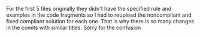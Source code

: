 For the first 5 files originally they didn't have the specified rule and examples in the code fragments so I had to reupload the noncompliant and fixed compliant solution for each one.
That is why there is so many changes in the comits with similar titles. 
Sorry for the confusion
